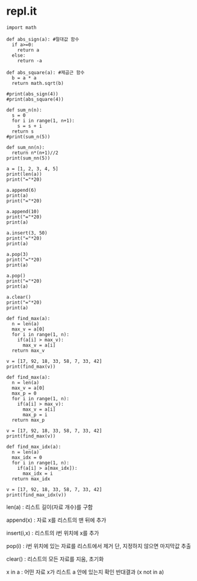 # repl.it
```
import math

def abs_sign(a): #절대값 함수
  if a>=0:
    return a
  else:
    return -a

def abs_square(a): #제곱근 함수
  b = a * a
  return math.sqrt(b)

#print(abs_sign(4))
#print(abs_square(4))

def sum_n(n):
  s = 0
  for i in range(1, n+1):
    s = s + i
  return s
#print(sum_n(5))

def sum_nn(n):
  return n*(n+1)//2 
print(sum_nn(5))
```

```
a = [1, 2, 3, 4, 5]
print(len(a))
print("="*20)

a.append(6)
print(a)
print("="*20)

a.append(10)
print("="*20)
print(a)

a.insert(3, 50)
print("="*20)
print(a)

a.pop(3)
print("="*20)
print(a)

a.pop()
print("="*20)
print(a)

a.clear()
print("="*20)
print(a)
```

```
def find_max(a):
  n = len(a)
  max_v = a[0]
  for i in range(1, n):
    if(a[i] > max_v):
      max_v = a[i]
  return max_v

v = [17, 92, 18, 33, 58, 7, 33, 42]
print(find_max(v))
```

```
def find_max(a):
  n = len(a)
  max_v = a[0]
  max_p = 0
  for i in range(1, n):
    if(a[i] > max_v):
      max_v = a[i]
      max_p = i
  return max_p

v = [17, 92, 18, 33, 58, 7, 33, 42]
print(find_max(v))
```

```
def find_max_idx(a):
  n = len(a)
  max_idx = 0
  for i in range(1, n):
    if(a[i] > a[max_idx]):
      max_idx = i
  return max_idx

v = [17, 92, 18, 33, 58, 7, 33, 42]
print(find_max_idx(v))
```

len(a) : 리스트 길이(자료 개수)를 구함

append(x) : 자료 x를 리스트의 맨 뒤에 추가

insert(i,x) : 리스트의 i번 위치에 x를 추가

pop(i) : i번 위치에 있는 자료를 리스트에서 제거
단, 지정하지 않으면 마지막값 추출

clear() : 리스트의 모든 자료를 지움, 초기화

x in a : 어떤 자료 x가 리스트 a 안에 있는지 확인
반대결과 (x not in a)
